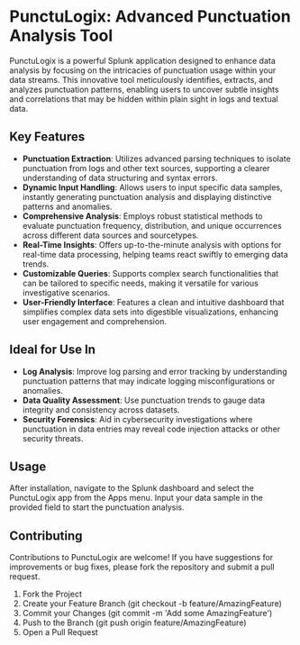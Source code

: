 # PunctuLogix: Advanced Punctuation Analysis Tool

PunctuLogix is a powerful Splunk application designed to enhance data analysis by focusing on the intricacies of punctuation usage within your data streams. This innovative tool meticulously identifies, extracts, and analyzes punctuation patterns, enabling users to uncover subtle insights and correlations that may be hidden within plain sight in logs and textual data.

## Key Features

- **Punctuation Extraction**: Utilizes advanced parsing techniques to isolate punctuation from logs and other text sources, supporting a clearer understanding of data structuring and syntax errors.
- **Dynamic Input Handling**: Allows users to input specific data samples, instantly generating punctuation analysis and displaying distinctive patterns and anomalies.
- **Comprehensive Analysis**: Employs robust statistical methods to evaluate punctuation frequency, distribution, and unique occurrences across different data sources and sourcetypes.
- **Real-Time Insights**: Offers up-to-the-minute analysis with options for real-time data processing, helping teams react swiftly to emerging data trends.
- **Customizable Queries**: Supports complex search functionalities that can be tailored to specific needs, making it versatile for various investigative scenarios.
- **User-Friendly Interface**: Features a clean and intuitive dashboard that simplifies complex data sets into digestible visualizations, enhancing user engagement and comprehension.

## Ideal for Use In

- **Log Analysis**: Improve log parsing and error tracking by understanding punctuation patterns that may indicate logging misconfigurations or anomalies.
- **Data Quality Assessment**: Use punctuation trends to gauge data integrity and consistency across datasets.
- **Security Forensics**: Aid in cybersecurity investigations where punctuation in data entries may reveal code injection attacks or other security threats.

## Usage
After installation, navigate to the Splunk dashboard and select the PunctuLogix app from the Apps menu. Input your data sample in the provided field to start the punctuation analysis.

## Contributing
Contributions to PunctuLogix are welcome! If you have suggestions for improvements or bug fixes, please fork the repository and submit a pull request.

1. Fork the Project
2. Create your Feature Branch (git checkout -b feature/AmazingFeature)
3. Commit your Changes (git commit -m 'Add some AmazingFeature')
4. Push to the Branch (git push origin feature/AmazingFeature)
5. Open a Pull Request
